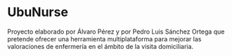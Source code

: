 # UbuNurse
Proyecto elaborado por Álvaro Pérez y por Pedro Luis Sánchez Ortega que pretende ofrecer una herramienta multiplataforma para mejorar las valoraciones de enfermería en el ámbito de la visita domiciliaria.


